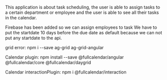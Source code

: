 This application is about task scheduling, the user is able to assign tasks to a certain department or employee and the user is able to see all their tasks in the calendar.

Firebase has been added so we can assign employees to task
We have to put the startdate 10 days before the due date as default because
we can not put any startdate to the api.


grid error: 
 npm i --save ag-grid ag-grid-angular
 
Calendar plugin: npm install --save @fullcalendar/angular @fullcalendar/core @fullcalendar/daygrid

Calendar interactionPlugin: npm i @fullcalendar/interaction
